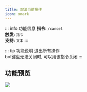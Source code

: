 ```yaml
---
title: 取消当前操作
icon: xmark
---
```


::: info 功能信息
**指令**: `/cancel`  
**触发:** `指令`   
**支持:** `文本`
<Badge text="指令映射❎"/> <Badge text="REPL模式❎"/>
:::

::: tip 功能说明
退出所有操作  
bot键盘无法关闭时, 可以用该指令关闭
:::

## 功能预览

![](https://img.155155155.xyz/i/2024/05/664f3c3c48410.webp)